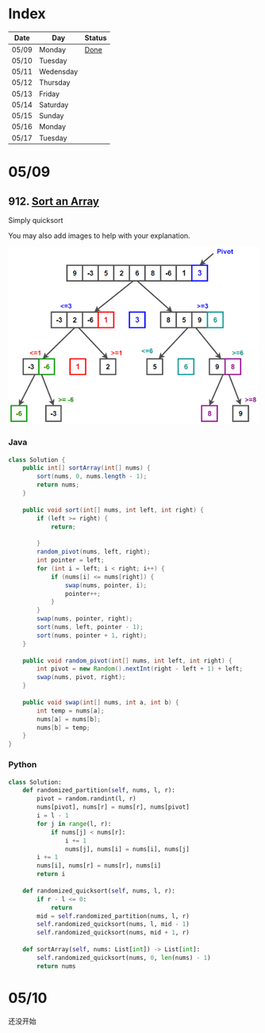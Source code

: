 # Index

| Date | Day | Status |
| ----------- | ----------- | ----------- |
| 05/09 | Monday | [Done](#0509) |
| 05/10 | Tuesday | |
| 05/11 | Wedensday |  |
| 05/12 | Thursday | |
| 05/13 | Friday |  |
| 05/14 | Saturday | |
| 05/15 | Sunday |  |
| 05/16 | Monday | |
| 05/17 | Tuesday | |

# 05/09

## 912. [Sort an Array](https://leetcode.com/problems/sort-an-array/)

Simply quicksort

You may also add images to help with your explanation.

![fig1](./img/Quicksort.png)

### Java
```java
class Solution {
    public int[] sortArray(int[] nums) {
        sort(nums, 0, nums.length - 1);
        return nums;
    }

    public void sort(int[] nums, int left, int right) {
        if (left >= right) {
            return;
            
        }
        random_pivot(nums, left, right);
        int pointer = left;
        for (int i = left; i < right; i++) {
            if (nums[i] <= nums[right]) {
                swap(nums, pointer, i);
                pointer++;
            }
        }
        swap(nums, pointer, right);
        sort(nums, left, pointer - 1);
        sort(nums, pointer + 1, right);
    }
    
    public void random_pivot(int[] nums, int left, int right) {
        int pivot = new Random().nextInt(right - left + 1) + left;
        swap(nums, pivot, right);
    }
    
    public void swap(int[] nums, int a, int b) {
        int temp = nums[a];
        nums[a] = nums[b];
        nums[b] = temp;
    }
}
```

### Python
```python
class Solution:
    def randomized_partition(self, nums, l, r):
        pivot = random.randint(l, r)
        nums[pivot], nums[r] = nums[r], nums[pivot]
        i = l - 1
        for j in range(l, r):
            if nums[j] < nums[r]:
                i += 1
                nums[j], nums[i] = nums[i], nums[j]
        i += 1
        nums[i], nums[r] = nums[r], nums[i]
        return i

    def randomized_quicksort(self, nums, l, r):
        if r - l <= 0:
            return
        mid = self.randomized_partition(nums, l, r)
        self.randomized_quicksort(nums, l, mid - 1)
        self.randomized_quicksort(nums, mid + 1, r)

    def sortArray(self, nums: List[int]) -> List[int]:
        self.randomized_quicksort(nums, 0, len(nums) - 1)
        return nums
```

# 05/10 
还没开始
